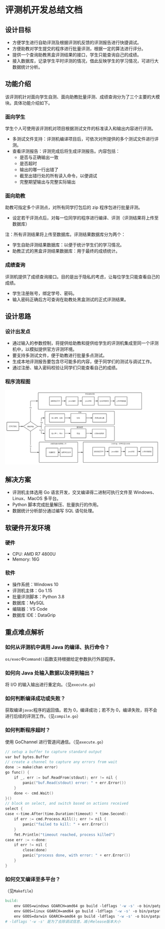 # 评测机开发总结文档

## 设计目标

- 方便学生进行自助评测及根据评测机反馈的评测报告进行快捷调试。
- 方便助教对学生提交的程序进行批量评测，根据一定的算法进行评分。
- 提供一个查询助教黑盒评测结果的接口，学生只能查询自己的成绩。
- 接入数据库，记录学生平时评测的情况，借此反映学生的学习情况，可进行大数据统计分析。

## 功能介绍

该评测机针对面向学生自测、面向助教批量评测、成绩查询分为了三个主要的大模块。具体功能介绍如下。

### 面向学生

学生个人可使用该评测机对项目根据测试文件的标准读入和输出内容进行评测。

- 多测试文件支持：评测机编译项目后，可依次对所提供的多个测试文件进行评测。
- 查看评测报告：评测完成后将生成评测报告。内容包括：
  - 是否与正确输出一致
  - 是否超时
  - 输出的哪一行出错了
  - 截至出错行处的所有读入命令，以便调试
  - 完整期望输出与完整实际输出

### 面向助教

助教可指定多个评测点，对所有同学打包后的 zip 程序包进行批量评测。

- 设定若干评测点后，对每一位同学的程序进行编译、评测（评测结果将上传至数据库）

注：所有评测结果将上传至数据库。评测结果数据库分为两个：

- 学生自助评测结果数据库：以便于统计学生们的学习情况。
- 助教正式的黑盒评测结果数据库：用于最终的成绩统计。

### 成绩查询

评测机提供了成绩查询接口。目的是出于隐私的考虑，让每位学生只能查看自己的成绩。

- 学生注册账号，绑定学号、密码。
- 输入密码正确后方可查询在助教处黑盒测试的正式评测结果。

## 设计思路

### 设计出发点

- 通过输入的参数控制，将提供给助教和提供给学生的评测机集成至同一个评测机中，以模拟提供官方评测环境。
- 要支持多测试文件，便于助教进行批量多点测试。
- 生成本地评测报告要包含尽可能多的内容，便于同学们的测试与调试工作。
- 通过注册、输入密码校验让同学们只能查看自己的成绩。

### 程序流程图

![flow chart](img/flow.png)

## 解决方案

- 评测机主体选用 Go 语言开发，交叉编译得二进制可执行文件至 Windows、Linux、MacOS 多平台。
- Python 脚本完成批量解压、批量执行的作用。
- 数据统计分析部分通过编写 SQL 语句处理。

## 软硬件开发环境

### 硬件

- CPU: AMD R7 4800U
- Memory: 16G

### 软件

- 操作系统：Windows 10
- 评测机主体：Go 1.15
- 批量评测脚本：Python 3.8
- 数据库：MySQL
- 编辑器：VS Code
- 数据库 IDE：DataGrip

## 重点难点解析

### 如何从评测机中调用 Java 的编译、执行命令？

`os/exec`中`Command()`函数支持根据给定参数执行外部程序。

### 如何向 Java 处输入数据以及得到输出？

将 I/O 的输入输出进行重定向。（见`execute.go`）

### 如何判断编译成功或失败？

获取编译`javac`程序的返回值。若为 0，编译成功；若不为 0，编译失败，将不会进行后续的评测工作。（见`compile.go`）

### 如何判断程序超时？

使用 GoChannel 进行管道间通信。（见`execute.go`）

```go
// setup a buffer to capture standard output
var buf bytes.Buffer
// create a channel to capture any errors from wait
done := make(chan error)
go func() {
    if _, err := buf.ReadFrom(stdout); err != nil {
        panic("buf.Read(stdout) error: " + err.Error())
    }
    done <- cmd.Wait()
}()
// block on select, and switch based on actions received
select {
case <-time.After(time.Duration(timeout) * time.Second):
    if err := cmd.Process.Kill(); err != nil {
        panic("failed to kill: " + err.Error())
    }
    fmt.Println("timeout reached, process killed")
case err := <-done:
    if err != nil {
        close(done)
        panic("process done, with error: " + err.Error())
    }
}
```

### 如何交叉编译至多平台？

（见`Makefile`）

```makefile
build:
    env GOOS=windows GOARCH=amd64 go build -ldflags '-w -s' -o bin/patpat-windows-amd64.exe main.go
    env GOOS=linux GOARCH=amd64 go build -ldflags '-w -s' -o bin/patpat-linux-amd64 main.go
    env GOOS=darwin GOARCH=amd64 go build -ldflags '-w -s' -o bin/patpat-macos-amd64 main.go
# -ldflags '-w -s' 是为了去除调试信息，减小Release版本大小
```

